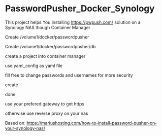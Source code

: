 # PasswordPusher_Docker_Synology

This project helps You installing https://pwpush.com/ solution on a Synology NAS though Container Manager

Create /volume1/docker/passwordpusher

Create /volume1/docker/passwordpusher/db

create a project into container manager

use yaml_config as yaml file

fill free to change passwords and usernames for more security

create

done



use your prefered gateway to get https

otherwise use reverse proxy on your nas

Based on: https://mariushosting.com/how-to-install-password-pusher-on-your-synology-nas/
